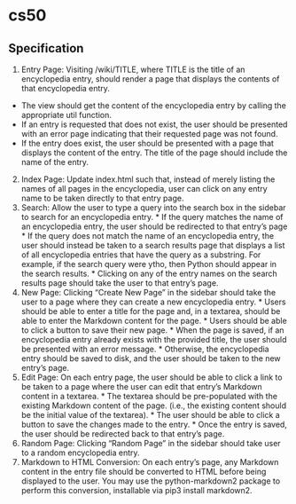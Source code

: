 # cs50
## Specification
1. Entry Page: Visiting /wiki/TITLE, where TITLE is the title of an encyclopedia entry, should render a page that displays the contents of that encyclopedia entry.
 * The view should get the content of the encyclopedia entry by calling the appropriate util function.
 * If an entry is requested that does not exist, the user should be presented with an error page indicating that their requested page was not found.
 * If the entry does exist, the user should be presented with a page that displays the content of the entry. The title of the page should include the name of the entry.
2. Index Page: Update index.html such that, instead of merely listing the names of all pages in the encyclopedia, user can click on any entry name to be taken directly to that entry page.
3. Search: Allow the user to type a query into the search box in the sidebar to search for an encyclopedia entry.
       * If the query matches the name of an encyclopedia entry, the user should be redirected to that entry’s page
       * If the query does not match the name of an encyclopedia entry, the user should instead be taken to a search results page that displays a list of all encyclopedia entries that have the query as a substring. For example, if the search query were ytho, then Python should appear in the search results.
       * Clicking on any of the entry names on the search results page should take the user to that entry’s page.
4. New Page: Clicking “Create New Page” in the sidebar should take the user to a page where they can create a new encyclopedia entry.
       * Users should be able to enter a title for the page and, in a textarea, should be able to enter the Markdown content for the page.
       * Users should be able to click a button to save their new page.
       * When the page is saved, if an encyclopedia entry already exists with the provided title, the user should be presented with an error message.
       * Otherwise, the encyclopedia entry should be saved to disk, and the user should be taken to the new entry’s page.
5. Edit Page: On each entry page, the user should be able to click a link to be taken to a page where the user can edit that entry’s Markdown content in a textarea.
       * The textarea should be pre-populated with the existing Markdown content of the page. (i.e., the existing content should be the initial value of the textarea).
       * The user should be able to click a button to save the changes made to the entry.
       * Once the entry is saved, the user should be redirected back to that entry’s page.
6. Random Page: Clicking “Random Page” in the sidebar should take user to a random encyclopedia entry.
7. Markdown to HTML Conversion: On each entry’s page, any Markdown content in the entry file should be converted to HTML before being displayed to the user. You may use the python-markdown2 package to perform this conversion, installable via pip3 install markdown2. 

